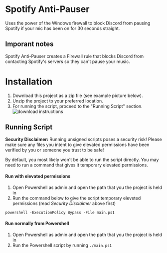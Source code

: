 # Spotify Anti-Pauser
Uses the power of the Windows firewall to block Discord from pausing Spotify if your mic has been on for 30 seconds straight.

## Imporant notes
Spotify Anti-Pauser creates a Firewall rule that blocks Discord from contacting Spotify's servers so they can't pause your music.

# Installation
1. Download this project as a zip file (see example picture below).
2. Unzip the project to your preferred location.
3. For running the script, proceed to the "Running Script" section.
![download instructions](https://external-content.duckduckgo.com/iu/?u=https%3A%2F%2Fhelpdeskgeek.com%2Fwp-content%2Fpictures%2F2021%2F06%2F11CodeButtonDownloadZip.png&f=1&nofb=1&ipt=dbc33612dfeecd66a18ef3f5299f698fa2112bc7e3b31a079e29bc38f7893ba9&ipo=images)

## Running Script
**Security Disclaimer:** Running unsigned scripts poses a security risk! Please make sure any files you intent to give elevated permissions have been verified by you or someone you trust to be safe!

By default, you most likely won't be able to run the script directly. You may need to run a command that gives it temporary elevated permissions.

#### Run with elevated permissions
1. Open Powershell as admin and open the path that you the project is held in
2. Run the command below to give the script temporary eleveted permissions (read *Security Disclaimer* above first)
```
powershell -ExecutionPolicy Bypass -File main.ps1
```

#### Run normally from Powershell
1. Open Powershell as admin and open the path that you the project is held in
2. Run the Powershell script by running `./main.ps1`
